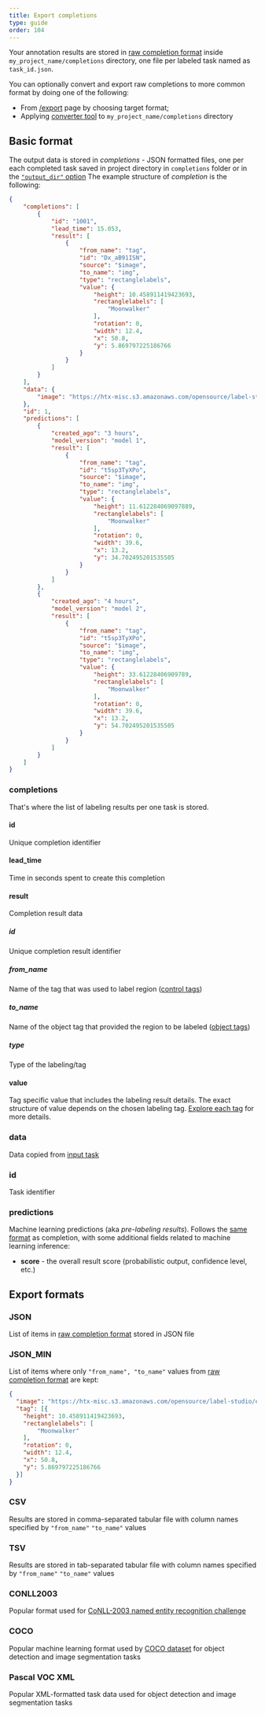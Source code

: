 ```yaml
---
title: Export completions
type: guide
order: 104
---
```


Your annotation results are stored in [raw completion format](#Completion-format) inside `my_project_name/completions` directory, one file per labeled task named as `task_id.json`.

You can optionally convert and export raw completions to more common format by doing one of the following:

- From [/export](http://localhost:8200/export) page by choosing target format;
- Applying [converter tool](https://github.com/heartexlabs/label-studio-converter) to `my_project_name/completions` directory


## Basic format

The output data is stored in _completions_ - JSON formatted files, one per each completed task saved in project directory in `completions` folder or in the [`"output_dir"` option](config.html#output_dir) The example structure of _completion_ is the following:

```json
{
    "completions": [
        {
            "id": "1001",
            "lead_time": 15.053,
            "result": [
                {
                    "from_name": "tag",
                    "id": "Dx_aB91ISN",
                    "source": "$image",
                    "to_name": "img",
                    "type": "rectanglelabels",
                    "value": {
                        "height": 10.458911419423693,
                        "rectanglelabels": [
                            "Moonwalker"
                        ],
                        "rotation": 0,
                        "width": 12.4,
                        "x": 50.8,
                        "y": 5.869797225186766
                    }
                }
            ]
        }
    ],
    "data": {
        "image": "https://htx-misc.s3.amazonaws.com/opensource/label-studio/examples/images/nick-owuor-astro-nic-visuals-wDifg5xc9Z4-unsplash.jpg"
    },
    "id": 1,
    "predictions": [
        {
            "created_ago": "3 hours",
            "model_version": "model 1",
            "result": [
                {
                    "from_name": "tag",
                    "id": "t5sp3TyXPo",
                    "source": "$image",
                    "to_name": "img",
                    "type": "rectanglelabels",
                    "value": {
                        "height": 11.612284069097889,
                        "rectanglelabels": [
                            "Moonwalker"
                        ],
                        "rotation": 0,
                        "width": 39.6,
                        "x": 13.2,
                        "y": 34.702495201535505
                    }
                }
            ]
        },
        {
            "created_ago": "4 hours",
            "model_version": "model 2",
            "result": [
                {
                    "from_name": "tag",
                    "id": "t5sp3TyXPo",
                    "source": "$image",
                    "to_name": "img",
                    "type": "rectanglelabels",
                    "value": {
                        "height": 33.61228406909789,
                        "rectanglelabels": [
                            "Moonwalker"
                        ],
                        "rotation": 0,
                        "width": 39.6,
                        "x": 13.2,
                        "y": 54.702495201535505
                    }
                }
            ]
        }
    ]
}
```

### completions

That's where the list of labeling results per one task is stored.

#### id
Unique completion identifier

#### lead_time
Time in seconds spent to create this completion

#### result

Completion result data

##### id

Unique completion result identifier

##### from_name

Name of the tag that was used to label region ([control tags](/tags))

##### to_name

Name of the object tag that provided the region to be labeled ([object tags](/tags))

##### type

Type of the labeling/tag

#### value

Tag specific value that includes the labeling result details. The exact structure of value depends on the chosen labeling tag. 
[Explore each tag](/tags) for more details.


### data

Data copied from [input task](config.html#JSON-file)

### id

Task identifier

### predictions

Machine learning predictions (aka _pre-labeling results_). Follows the [same format](completions.html#completions) as completion, with some additional fields related to machine learning inference:

- **score** - the overall result score (probabilistic output, confidence level, etc.)


## Export formats

### JSON

List of items in [raw completion format](#Completion-format) stored in JSON file

### JSON_MIN

List of items where only `"from_name", "to_name"` values from [raw completion format](#Completion-format) are kept:

```json
{
  "image": "https://htx-misc.s3.amazonaws.com/opensource/label-studio/examples/images/nick-owuor-astro-nic-visuals-wDifg5xc9Z4-unsplash.jpg",
  "tag": [{
    "height": 10.458911419423693,
    "rectanglelabels": [
        "Moonwalker"
    ],
    "rotation": 0,
    "width": 12.4,
    "x": 50.8,
    "y": 5.869797225186766
  }]
}
```

### CSV

Results are stored in comma-separated tabular file with column names specified by `"from_name"` `"to_name"` values

### TSV

Results are stored in tab-separated tabular file with column names specified by `"from_name"` `"to_name"` values


### CONLL2003

Popular format used for [CoNLL-2003 named entity recognition challenge](https://www.clips.uantwerpen.be/conll2003/ner/)


### COCO

Popular machine learning format used by [COCO dataset](http://cocodataset.org/#home) for object detection and image segmentation tasks


### Pascal VOC XML

Popular XML-formatted task data used for object detection and image segmentation tasks
